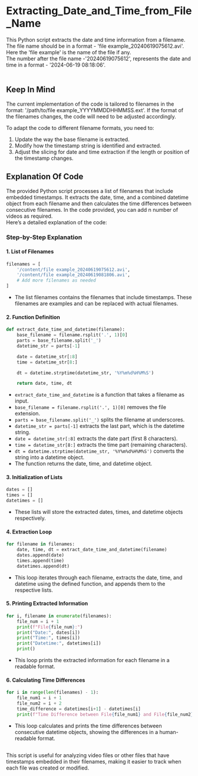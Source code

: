 # Extracting_Date_and_Time_from_File_Name
This Python script extracts the date and time information from a filename.
<br> The file name should be in a format - 'file example_20240619075612.avi'.</br>
Here the 'file example' is the name of the file if any.</br>
The number after the file name -'20240619075612', represents the date and time in a format - '2024-06-19 08:18:06'.
<br></br>

## Keep In Mind
The current implementation of the code is tailored to filenames in the format: '/path/to/file example_YYYYMMDDHHMMSS.ext'. If the format of the filenames changes, the code will need to be adjusted accordingly.

To adapt the code to different filename formats, you need to:
<br>
1. Update the way the base filename is extracted.
2. Modify how the timestamp string is identified and extracted.
3. Adjust the slicing for date and time extraction if the length or position of the timestamp changes.



## Explanation Of Code
The provided Python script processes a list of filenames that include embedded timestamps. It extracts the date, time, and a combined datetime object from each filename and then calculates the time differences between consecutive filenames. In the code provided, you can add n number of videos as required.</br>
Here’s a detailed explanation of the code:

### Step-by-Step Explanation

#### 1. List of Filenames

```python
filenames = [
    '/content/file example_20240619075612.avi',
    '/content/file example_20240619081806.avi',
    # Add more filenames as needed
]
```
- The list filenames contains the filenames that include timestamps. These filenames are examples and can be replaced with actual filenames.

#### 2. Function Definition

```python
def extract_date_time_and_datetime(filename):
    base_filename = filename.rsplit('.', 1)[0]
    parts = base_filename.split('_')
    datetime_str = parts[-1]

    date = datetime_str[:8]  
    time = datetime_str[8:]  

    dt = datetime.strptime(datetime_str, '%Y%m%d%H%M%S')

    return date, time, dt
```
- `extract_date_time_and_datetime` is a function that takes a filename as input.
- `base_filename = filename.rsplit('.', 1)[0]` removes the file extension.
- `parts = base_filename.split('_')` splits the filename at underscores.
- `datetime_str = parts[-1]` extracts the last part, which is the datetime string.
- `date = datetime_str[:8]` extracts the date part (first 8 characters).
- `time = datetime_str[8:]` extracts the time part (remaining characters).
- `dt = datetime.strptime(datetime_str, '%Y%m%d%H%M%S')` converts the string into a datetime object.
- The function returns the date, time, and datetime object.

#### 3. Initialization of Lists

```python
dates = []
times = []
datetimes = []
```
- These lists will store the extracted dates, times, and datetime objects respectively.

#### 4. Extraction Loop

```python
for filename in filenames:
    date, time, dt = extract_date_time_and_datetime(filename)
    dates.append(date)
    times.append(time)
    datetimes.append(dt)
```
- This loop iterates through each filename, extracts the date, time, and datetime using the defined function, and appends them to the respective lists.

#### 5. Printing Extracted Information

```python
for i, filename in enumerate(filenames):
    file_num = i + 1
    print(f"File{file_num}:")
    print("Date:", dates[i])
    print("Time:", times[i])
    print("Datetime:", datetimes[i])
    print()
```
- This loop prints the extracted information for each filename in a readable format.

#### 6. Calculating Time Differences

```python
for i in range(len(filenames) - 1):
    file_num1 = i + 1
    file_num2 = i + 2
    time_difference = datetimes[i+1] - datetimes[i]
    print(f"Time Difference between File{file_num1} and File{file_num2}: {time_difference}")
```
- This loop calculates and prints the time differences between consecutive datetime objects, showing the differences in a human-readable format.

##
This script is useful for analyzing video files or other files that have timestamps embedded in their filenames, making it easier to track when each file was created or modified.
















